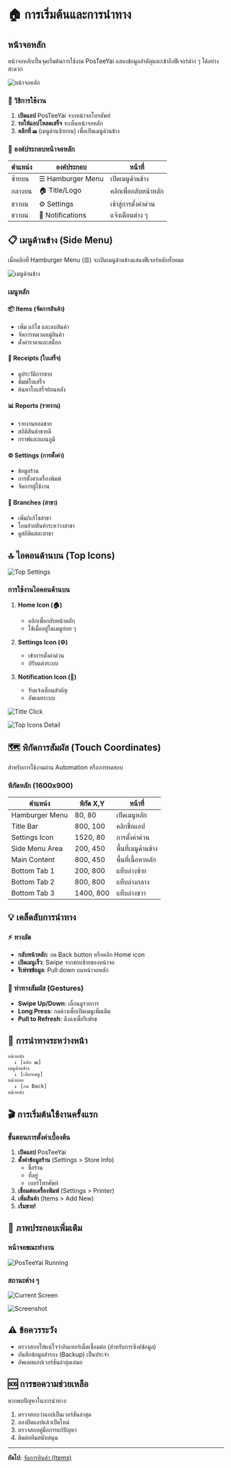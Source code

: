 # 🏠 การเริ่มต้นและการนำทาง

## หน้าจอหลัก

หน้าจอหลักเป็นจุดเริ่มต้นการใช้งาน PosTeeYai แสดงข้อมูลสำคัญและเข้าถึงฟีเจอร์ต่าง ๆ ได้อย่างสะดวก

![หน้าจอหลัก](../images/posteeyai/guide_01_main.png)

### 🎯 วิธีการใช้งาน

1. **เปิดแอป** PosTeeYai จากหน้าจอโทรศัพท์
2. **รอให้แอปโหลดเสร็จ** จะเห็นหน้าจอหลัก
3. **คลิกที่ ☰** (เมนูด้านซ้ายบน) เพื่อเปิดเมนูด้านข้าง

### 📱 องค์ประกอบหน้าจอหลัก

| ตำแหน่ง | องค์ประกอบ | หน้าที่ |
|---------|-----------|---------|
| ซ้ายบน | ☰ Hamburger Menu | เปิดเมนูด้านข้าง |
| กลางบน | 🏠 Title/Logo | คลิกเพื่อกลับหน้าหลัก |
| ขวาบน | ⚙️ Settings | เข้าสู่การตั้งค่าด่วน |
| ขวาบน | 🔔 Notifications | แจ้งเตือนต่าง ๆ |

## 📋 เมนูด้านข้าง (Side Menu)

เมื่อคลิกที่ Hamburger Menu (☰) จะเปิดเมนูด้านข้างแสดงฟีเจอร์หลักทั้งหมด

![เมนูด้านข้าง](../images/posteeyai/guide_02_sidemenu.png)

### เมนูหลัก

#### 📦 Items (จัดการสินค้า)
- เพิ่ม แก้ไข และลบสินค้า
- จัดการหมวดหมู่สินค้า
- ตั้งค่าราคาและสต็อก

#### 📄 Receipts (ใบเสร็จ)
- ดูประวัติการขาย
- พิมพ์ใบเสร็จ
- ค้นหาใบเสร็จย้อนหลัง

#### 📊 Reports (รายงาน)
- รายงานยอดขาย
- สถิติสินค้าขายดี
- กราฟและแผนภูมิ

#### ⚙️ Settings (การตั้งค่า)
- ข้อมูลร้าน
- การตั้งค่าเครื่องพิมพ์
- จัดการผู้ใช้งาน

#### 🏢 Branches (สาขา)
- เพิ่ม/แก้ไขสาขา
- โอนย้ายสินค้าระหว่างสาขา
- ดูสถิติแต่ละสาขา

## 🔝 ไอคอนด้านบน (Top Icons)

![Top Settings](../images/posteeyai/guide_08_top_settings.png)

### การใช้งานไอคอนด้านบน

1. **Home Icon (🏠)**
   - คลิกเพื่อกลับหน้าหลัก
   - ใช้เมื่ออยู่ในเมนูย่อย ๆ

2. **Settings Icon (⚙️)**
   - เข้าการตั้งค่าด่วน
   - ปรับแต่งระบบ

3. **Notification Icon (🔔)**
   - รับแจ้งเตือนสำคัญ
   - อัพเดทระบบ

![Title Click](../images/posteeyai/guide_09_title_click.png)

![Top Icons Detail](../images/posteeyai/guide_10_top_icons.png)

## 🗺️ พิกัดการสัมผัส (Touch Coordinates)

สำหรับการใช้งานผ่าน Automation หรือการทดสอบ

### พิกัดหลัก (1600x900)

| ตำแหน่ง | พิกัด X,Y | หน้าที่ |
|---------|-----------|---------|
| Hamburger Menu | 80, 80 | เปิดเมนูหลัก |
| Title Bar | 800, 100 | คลิกชื่อแอป |
| Settings Icon | 1520, 80 | การตั้งค่าด่วน |
| Side Menu Area | 200, 450 | พื้นที่เมนูด้านข้าง |
| Main Content | 800, 450 | พื้นที่เนื้อหาหลัก |
| Bottom Tab 1 | 200, 800 | แท็บล่างซ้าย |
| Bottom Tab 2 | 800, 800 | แท็บล่างกลาง |
| Bottom Tab 3 | 1400, 800 | แท็บล่างขวา |

## 💡 เคล็ดลับการนำทาง

### ⚡ ทางลัด
- **กลับหน้าหลัก**: กด Back button หรือคลิก Home icon
- **เปิดเมนูเร็ว**: Swipe จากขอบซ้ายของหน้าจอ
- **รีเฟรชข้อมูล**: Pull down บนหน้าจอหลัก

### 📱 ท่าทางสัมผัส (Gestures)
- **Swipe Up/Down**: เลื่อนดูรายการ
- **Long Press**: กดค้างเพื่อเปิดเมนูเพิ่มเติม
- **Pull to Refresh**: ดึงลงเพื่อรีเฟรช

## 🔄 การนำทางระหว่างหน้า

```
หน้าหลัก
  ↓ [คลิก ☰]
เมนูด้านข้าง
  ↓ [เลือกเมนู]
หน้าย่อย
  ↓ [กด Back]
หน้าหลัก
```

## 🎬 การเริ่มต้นใช้งานครั้งแรก

### ขั้นตอนการตั้งค่าเบื้องต้น

1. **เปิดแอป** PosTeeYai
2. **ตั้งค่าข้อมูลร้าน** (Settings > Store Info)
   - ชื่อร้าน
   - ที่อยู่
   - เบอร์โทรศัพท์
3. **เชื่อมต่อเครื่องพิมพ์** (Settings > Printer)
4. **เพิ่มสินค้า** (Items > Add New)
5. **เริ่มขาย!**

## 📸 ภาพประกอบเพิ่มเติม

### หน้าจอขณะทำงาน

![PosTeeYai Running](../images/posteeyai/posteeyai_running.png)

### สถานะต่าง ๆ

![Current Screen](../images/posteeyai/current_screen.png)

![Screenshot](../images/posteeyai/screenshot.png)

## ⚠️ ข้อควรระวัง

- ตรวจสอบให้แน่ใจว่าอินเทอร์เน็ตเชื่อมต่อ (สำหรับการซิงค์ข้อมูล)
- บันทึกข้อมูลสำรอง (Backup) เป็นประจำ
- อัพเดทแอปเวอร์ชันล่าสุดเสมอ

## 🆘 การขอความช่วยเหลือ

หากพบปัญหาในการนำทาง:

1. ตรวจสอบว่าแอปเป็นเวอร์ชันล่าสุด
2. ลองปิดแอปแล้วเปิดใหม่
3. ตรวจสอบคู่มือการแก้ปัญหา
4. ติดต่อทีมสนับสนุน

---

**ถัดไป:** [จัดการสินค้า (Items)](items.md)
